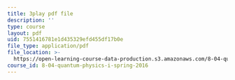 ```yaml
---
title: 3play pdf file
description: ''
type: course
layout: pdf
uid: 7551416781e1d435329efd455df17b0e
file_type: application/pdf
file_location: >-
  https://open-learning-course-data-production.s3.amazonaws.com/8-04-quantum-physics-i-spring-2016/7551416781e1d435329efd455df17b0e_byEaU9ILHmw.pdf
course_id: 8-04-quantum-physics-i-spring-2016
---
```


